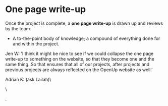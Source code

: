 # One page write-up

Once the project is complete, a **one page write-up** is drawn up and reviews by the team.

* A to-the-point body of knowledge; a compound of everything done for and within the project.&#x20;

Jen W: 'I think it might be nice to see if we could collapse the one page write-up to something on the website, so that they become one and the same thing. So that ensures that all of our projects, after projects and previous projects are always reflected on the OpenUp website as well.'

Adrian K: (ask Lailah)\


\


.
